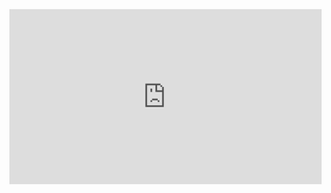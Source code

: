 <iframe width="560" height="315" src="https://www.youtube.com/embed/6fLTmsoOXio" frameborder="0" allow="accelerometer; autoplay; clipboard-write; encrypted-media; gyroscope; picture-in-picture" allowfullscreen></iframe>